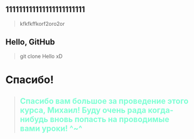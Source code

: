 ## 111111111111111111111111

> kfkfkffkorf2oro2or
## Hello, GitHub

> git clone
Hello xD

# Спасибо!

>## <span style="color:#7FFFD4"> Спасибо вам большое за проведение этого курса, Михаил! Буду очень рада когда-нибудь вновь попасть на проводимые вами уроки! ^~^